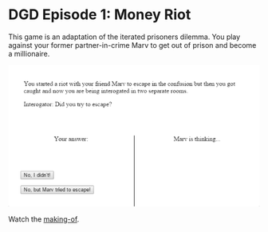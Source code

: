 DGD Episode 1: Money Riot
=====================================

This game is an adaptation of the iterated prisoners dilemma. You play against your former partner-in-crime Marv to get out of prison and become a millionaire.

[![Money Riot screenshot](https://github.com/deadlinegamedev/DeadlineGameDev/blob/gh-pages/game1/screenshot.png)](http://youtu.be/_oMp9jrS7Bk "Money Riot making-of")

Watch the [making-of](http://youtu.be/_oMp9jrS7Bk).

